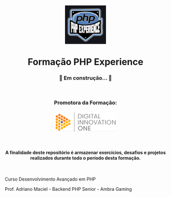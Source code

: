 <h1 align="center">
<a><img align="center" height="120em" src="img/phpexperience.PNG"></a>
</h1> 

<h1 align="center">
Formação PHP Experience
</h1> 

<h3 align="center"> 
	🚩 Em construção... 🚧 
</h3>
<br>

<h3 align="center"> Promotora da Formação:
<br>
<br>
<a><img height="60em" src="img/dio.PNG"></a>
</h3>
<br>

<h4 align="center"> 
A finalidade deste repositório é armazenar exercícios, desafios e projetos realizados durante todo o período desta formação.
</h4>
<br>


<p>
Curso Desenvolvimento Avançado em PHP
</p>
<p>
Prof. Adriano Maciel - Backend PHP Senior - Ambra Gaming
</p>


